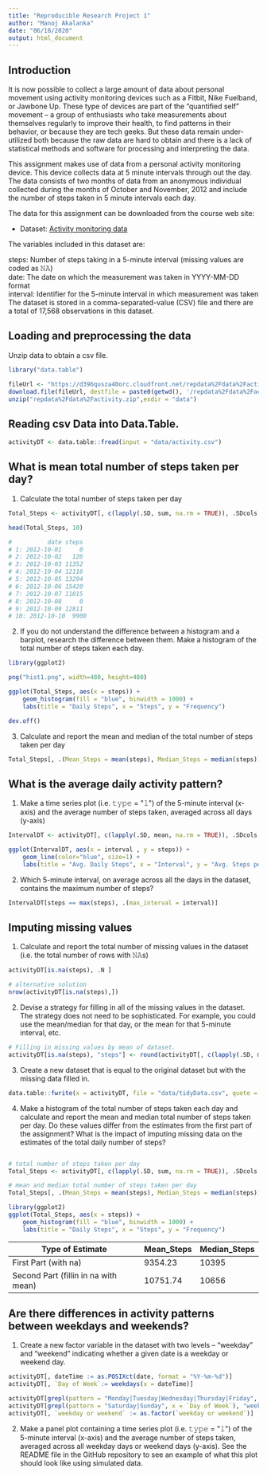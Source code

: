 ```yaml
---
title: "Reproducible Research Project 1"
author: "Manoj Akalanka"
date: "06/18/2020"
output: html_document
---
```


## Introduction
It is now possible to collect a large amount of data about personal movement using activity monitoring devices such as a Fitbit, Nike Fuelband, or Jawbone Up. These type of devices are part of the “quantified self” movement – a group of enthusiasts who take measurements about themselves regularly to improve their health, to find patterns in their behavior, or because they are tech geeks. But these data remain under-utilized both because the raw data are hard to obtain and there is a lack of statistical methods and software for processing and interpreting the data.

This assignment makes use of data from a personal activity monitoring device. This device collects data at 5 minute intervals through out the day. The data consists of two months of data from an anonymous individual collected during the months of October and November, 2012 and include the number of steps taken in 5 minute intervals each day.

The data for this assignment can be downloaded from the course web site:

* Dataset: [Activity monitoring data](https://d396qusza40orc.cloudfront.net/repdata%2Fdata%2Factivity.zip) 

The variables included in this dataset are:

steps: Number of steps taking in a 5-minute interval (missing values are coded as 𝙽𝙰) </br>
date: The date on which the measurement was taken in YYYY-MM-DD format </br>
interval: Identifier for the 5-minute interval in which measurement was taken </br>
The dataset is stored in a comma-separated-value (CSV) file and there are a total of 17,568 observations in this dataset. </br>

## Loading and preprocessing the data
Unzip data to obtain a csv file.

```R
library("data.table")

fileUrl <- "https://d396qusza40orc.cloudfront.net/repdata%2Fdata%2Factivity.zip"
download.file(fileUrl, destfile = paste0(getwd(), '/repdata%2Fdata%2Factivity.zip'), method = "curl")
unzip("repdata%2Fdata%2Factivity.zip",exdir = "data")
```

## Reading csv Data into Data.Table. 
```R
activityDT <- data.table::fread(input = "data/activity.csv")
```

## What is mean total number of steps taken per day?

1. Calculate the total number of steps taken per day

```R
Total_Steps <- activityDT[, c(lapply(.SD, sum, na.rm = TRUE)), .SDcols = c("steps"), by = .(date)] 

head(Total_Steps, 10)

#          date steps
# 1: 2012-10-01     0
# 2: 2012-10-02   126
# 3: 2012-10-03 11352
# 4: 2012-10-04 12116
# 5: 2012-10-05 13294
# 6: 2012-10-06 15420
# 7: 2012-10-07 11015
# 8: 2012-10-08     0
# 9: 2012-10-09 12811
# 10: 2012-10-10  9900
```

2. If you do not understand the difference between a histogram and a barplot, research the difference between them. Make a histogram of the total number of steps taken each day. 

```R
library(ggplot2)

png("hist1.png", width=480, height=480)

ggplot(Total_Steps, aes(x = steps)) +
    geom_histogram(fill = "blue", binwidth = 1000) +
    labs(title = "Daily Steps", x = "Steps", y = "Frequency")

dev.off()
```

3. Calculate and report the mean and median of the total number of steps taken per day

```R
Total_Steps[, .(Mean_Steps = mean(steps), Median_Steps = median(steps))]
```

## What is the average daily activity pattern?

1. Make a time series plot (i.e. 𝚝𝚢𝚙𝚎 = "𝚕") of the 5-minute interval (x-axis) and the average number of steps taken, averaged across all days (y-axis)

```R
IntervalDT <- activityDT[, c(lapply(.SD, mean, na.rm = TRUE)), .SDcols = c("steps"), by = .(interval)] 

ggplot(IntervalDT, aes(x = interval , y = steps)) +
    geom_line(color="blue", size=1) +
    labs(title = "Avg. Daily Steps", x = "Interval", y = "Avg. Steps per day")
```

2. Which 5-minute interval, on average across all the days in the dataset, contains the maximum number of steps?
```R
IntervalDT[steps == max(steps), .(max_interval = interval)]
```

## Imputing missing values

1. Calculate and report the total number of missing values in the dataset (i.e. the total number of rows with 𝙽𝙰s)

```R
activityDT[is.na(steps), .N ]

# alternative solution
nrow(activityDT[is.na(steps),])
```

2. Devise a strategy for filling in all of the missing values in the dataset. The strategy does not need to be sophisticated. For example, you could use the mean/median for that day, or the mean for that 5-minute interval, etc.

```R
# Filling in missing values by mean of dataset. 
activityDT[is.na(steps), "steps"] <- round(activityDT[, c(lapply(.SD, mean, na.rm = TRUE)), .SDcols = c("steps")])
```

3. Create a new dataset that is equal to the original dataset but with the missing data filled in.

```R
data.table::fwrite(x = activityDT, file = "data/tidyData.csv", quote = FALSE)
```

4. Make a histogram of the total number of steps taken each day and calculate and report the mean and median total number of steps taken per day. Do these values differ from the estimates from the first part of the assignment? What is the impact of imputing missing data on the estimates of the total daily number of steps?

```R

# total number of steps taken per day
Total_Steps <- activityDT[, c(lapply(.SD, sum, na.rm = TRUE)), .SDcols = c("steps"), by = .(date)] 

# mean and median total number of steps taken per day
Total_Steps[, .(Mean_Steps = mean(steps), Median_Steps = median(steps))]

library(ggplot2)
ggplot(Total_Steps, aes(x = steps)) +
    geom_histogram(fill = "blue", binwidth = 1000) +
    labs(title = "Daily Steps", x = "Steps", y = "Frequency")
```

Type of Estimate | Mean_Steps | Median_Steps
--- | --- | ---
First Part (with na) | 9354.23 | 10395
Second Part (fillin in na with mean) | 10751.74 | 10656

## Are there differences in activity patterns between weekdays and weekends?

1. Create a new factor variable in the dataset with two levels – “weekday” and “weekend” indicating whether a given date is a weekday or weekend day.

```R
activityDT[, dateTime := as.POSIXct(date, format = "%Y-%m-%d")]
activityDT[, `Day of Week`:= weekdays(x = dateTime)]

activityDT[grepl(pattern = "Monday|Tuesday|Wednesday|Thursday|Friday", x = `Day of Week`), "weekday or weekend"] <- "weekday"
activityDT[grepl(pattern = "Saturday|Sunday", x = `Day of Week`), "weekday or weekend"] <- "weekend"
activityDT[, `weekday or weekend` := as.factor(`weekday or weekend`)]
```

2. Make a panel plot containing a time series plot (i.e. 𝚝𝚢𝚙𝚎 = "𝚕") of the 5-minute interval (x-axis) and the average number of steps taken, averaged across all weekday days or weekend days (y-axis). See the README file in the GitHub repository to see an example of what this plot should look like using simulated data.

